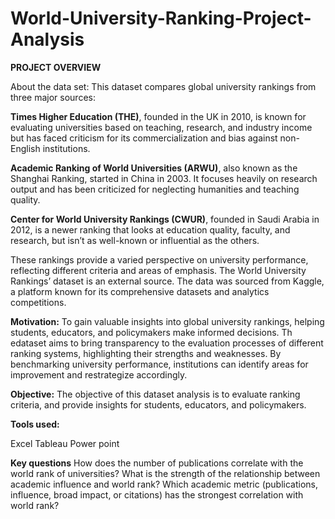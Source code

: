 # World-University-Ranking-Project-Analysis

**PROJECT OVERVIEW**

About the data set: This dataset compares global university rankings from three major sources: 

**Times Higher Education (THE)**, founded in the UK in 2010, is known for evaluating universities based on teaching, research, and industry income but has faced criticism for its commercialization and bias against non-English institutions.
 
**Academic Ranking of World Universities (ARWU)**, also known as the Shanghai Ranking, started in China in 2003. It focuses heavily on research output and has been criticized for neglecting humanities and teaching quality.
 
**Center for World University Rankings (CWUR)**, founded in Saudi Arabia in 2012, is a newer ranking that looks at education quality, faculty, and research, but isn’t as well-known or influential as the others. 

These rankings provide a varied perspective on university performance, reflecting different criteria and areas of emphasis. The World University Rankings’ dataset is an external source. The data was sourced from Kaggle, a platform known for its comprehensive datasets and analytics competitions. 

**Motivation:** To gain valuable insights into global university rankings, helping students, educators, and policymakers make informed decisions. Th edataset aims to bring transparency to the evaluation processes of different ranking systems, highlighting their strengths and weaknesses. By benchmarking university performance, institutions can identify areas for improvement and restrategize accordingly. 

**Objective:** The objective of this dataset analysis is to evaluate ranking criteria, and provide insights for students, educators, and policymakers.

**Tools used:**

Excel
Tableau
Power point

**Key questions**
How does the number of publications correlate with the world rank of universities?
What is the strength of the relationship between academic influence and world rank?
Which academic metric (publications, influence, broad impact, or citations) has the strongest correlation with world rank?



